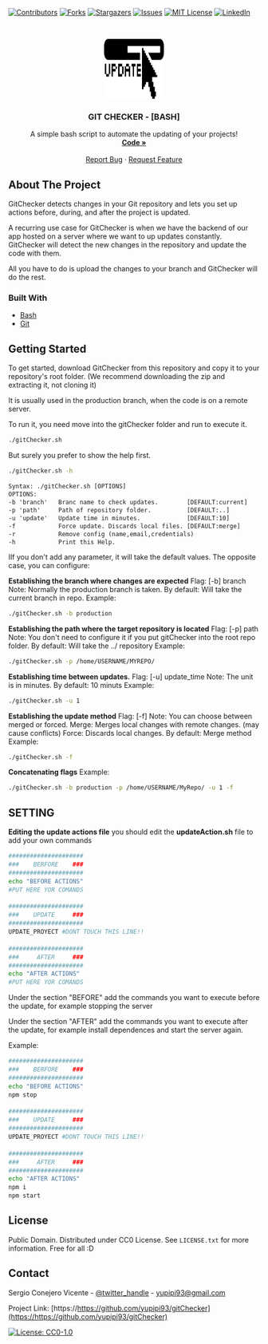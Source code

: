 
[![Contributors][contributors-shield]][contributors-url]
[![Forks][forks-shield]][forks-url]
[![Stargazers][stars-shield]][stars-url]
[![Issues][issues-shield]][issues-url]
[![MIT License][license-shield]][license-url]
[![LinkedIn][linkedin-shield]][linkedin-url]




<!-- PROJECT LOGO -->
<br />
<p align="center">
  <a href="https://github.com/yupipi93/gitChecker">
    <img src="images/logo.png" alt="Logo" width="120" height="120">
  </a>

  <h3 align="center">GIT CHECKER - [BASH]</h3>

  <p align="center">
    A simple bash script to automate the updating of your projects!
    <br />
    <a href="https://github.com/yupipi93/gitChecker"><strong>Code »</strong></a>
    <br />
    <br />
    <a href="https://github.com/yupipi93/gitChecker/issues">Report Bug</a>
    ·
    <a href="https://github.com/yupipi93/gitChecker/issues">Request Feature</a>
  </p>
</p>


<!-- ABOUT THE PROJECT -->
## About The Project

GitChecker detects changes in your Git repository and lets you set up actions before, during, and after the project is updated.

A recurring use case for GitChecker is when we have the backend of our app hosted on a server where we want to up updates constantly.
GitChecker will detect the new changes in the repository and update the code with them.

All you have to do is upload the changes to your branch and GitChecker will do the rest.


### Built With

* [Bash](https://en.wikipedia.org/wiki/Bash_(Unix_shell))
* [Git](https://git-scm.com/)


<!-- GETTING STARTED -->
## Getting Started

To get started, download GitChecker from this repository and copy it to your repository's root folder.
(We recommend downloading the zip and extracting it, not cloning it)


It is usually used in the production branch, when the code is on a remote server.

To run it, you need move into the gitChecker folder and run to execute it.
```sh
./gitChecker.sh
```

But surely you prefer to show the help first. 
```sh
./gitChecker.sh -h 
```

```
Syntax: ./gitChecker.sh [OPTIONS]
OPTIONS:
-b 'branch'   Branc name to check updates.        [DEFAULT:current]
-p 'path'     Path of repository folder.          [DEFAULT:..]
-u 'update'   Update time in minutes.             [DEFAULT:10]
-f            Force update. Discards local files. [DEFAULT:merge]
-r            Remove config (name,email,credentials)
-h            Print this Help.

```

IIf you don't add any parameter, it will take the default values.
The opposite case, you can configure:

**Establishing the branch where changes are expected**
Flag: [-b] branch 
Note: Normally the production branch is taken.
By default: Will take the current branch in repo.
Example: 
```sh
./gitChecker.sh -b production
```

**Establishing the path where the target repository is located**
Flag: [-p] path
Note: You don't need to configure it if you put gitChecker into the root repo folder.
By default: Will take the ../ repository
Example: 
```sh
./gitChecker.sh -p /home/USERNAME/MYREPO/
```

**Establishing time between updates.**
Flag: [-u] update_time
Note: The unit is in minutes.
By default: 10 minuts
Example: 
```sh
./gitChecker.sh -u 1
```

**Establishing the update method**
Flag: [-f] 
Note: You can choose between merged or forced.
Merge: Merges local changes with remote changes. (may cause conflicts)
Force: Discards local changes.
By default: Merge method
Example: 
```sh
./gitChecker.sh -f
```

**Concatenating flags**
Example: 
```sh
./gitChecker.sh -b production -p /home/USERNAME/MyRepo/ -u 1 -f
```


<!-- SETTING -->
## SETTING
**Editing the update actions file**
you should edit the **updateAction.sh** file to add your own commands

```sh
#####################
###    BERFORE    ###
#####################
echo "BEFORE ACTIONS"
#PUT HERE YOR COMANDS

#####################
###    UPDATE     ###
#####################
UPDATE_PROYECT #DONT TOUCH THIS LINE!!

#####################
###     AFTER     ###
#####################
echo "AFTER ACTIONS"
#PUT HERE YOR COMANDS
```

Under the section "BEFORE" add the commands you want to execute before the update, for example stopping the server

Under the section "AFTER" add the commands you want to execute after the update, for example install dependences and start the server again.

Example:

```sh
#####################
###    BERFORE    ###
#####################
echo "BEFORE ACTIONS"
npm stop

#####################
###    UPDATE     ###
#####################
UPDATE_PROYECT #DONT TOUCH THIS LINE!!

#####################
###     AFTER     ###
#####################
echo "AFTER ACTIONS"
npm i
npm start

```



<!-- LICENSE -->
## License

Public Domain.
Distributed under CC0 License. See `LICENSE.txt` for more information.
Free for all :D


<!-- CONTACT -->
## Contact

Sergio Conejero Vicente - [@twitter_handle](https://twitter.com/Yupipi93) - yupipi93@gmail.com

Project Link: [https://https://github.com/yupipi93/gitChecker](https://https://github.com/yupipi93/gitChecker)




<!-- Footer -->

[![License: CC0-1.0](https://licensebuttons.net/l/zero/1.0/80x15.png)](http://creativecommons.org/publicdomain/zero/1.0/)

<!-- MARKDOWN LINKS & IMAGES -->
<!-- https://www.markdownguide.org/basic-syntax/#reference-style-links -->
[contributors-shield]: https://img.shields.io/github/contributors/yupipi93/gitChecker.svg?style=flat-square
[contributors-url]: https://github.com/yupipi93/gitChecker/graphs/contributors
[forks-shield]: https://img.shields.io/github/forks/yupipi93/gitChecker.svg?style=flat-square
[forks-url]: https://github.com/yupipi93/gitChecker/network/members
[stars-shield]: https://img.shields.io/github/stars/yupipi93/gitChecker.svg?style=flat-square
[stars-url]: https://github.com/yupipi93/gitChecker/stargazers
[issues-shield]: https://img.shields.io/github/issues/yupipi93/gitChecker.svg?style=flat-square
[issues-url]: https://github.com/yupipi93/gitChecker/issues
[license-shield]: https://img.shields.io/badge/License-CC0%201.0-lightgrey.svg?style=flat-square
[license-url]: https://github.com/yupipi93/gitChecker/blob/master/LICENSE.txt
[linkedin-shield]: https://img.shields.io/badge/-LinkedIn-black.svg?style=flat-square&logo=linkedin&colorB=555
[linkedin-url]: https://linkedin.com/in/sergio-conejero-vicente-61226aa5/
[product-screenshot]: images/screenshot.png

